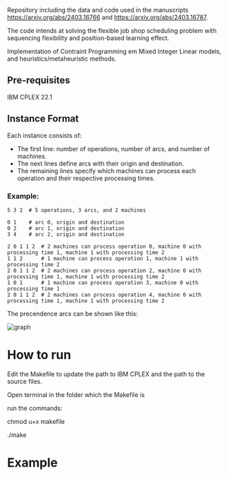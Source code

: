 Repository including the data and code used in the manuscripts https://arxiv.org/abs/2403.16766 and https://arxiv.org/abs/2403.16787. 

The code intends at solving the flexible job shop scheduling problem with sequencing flexibility and position-based learning effect.

Implementation of Contraint Programming em Mixed Integer Linear models, and heuristics/metaheuristic methods.

## Pre-requisites

IBM CPLEX 22.1

## Instance Format

Each instance consists of:
- The first line: number of operations, number of arcs, and number of machines.
- The next lines define arcs with their origin and destination.
- The remaining lines specify which machines can process each operation and their respective processing times.

### Example:

```plaintext
5 3 2  # 5 operations, 3 arcs, and 2 machines

0 1    # arc 0, origin and destination
0 2    # arc 1, origin and destination
3 4    # arc 2, origin and destination

2 0 1 1 2  # 2 machines can process operation 0, machine 0 with processing time 1, machine 1 with processing time 2
1 1 2      # 1 machine can process operation 1, machine 1 with processing time 2
2 0 1 1 2  # 2 machines can process operation 2, machine 0 with processing time 1, machine 1 with processing time 2
1 0 1      # 1 machine can process operation 3, machine 0 with processing time 1
2 0 1 1 2  # 2 machines can process operation 4, machine 0 with processing time 1, machine 1 with processing time 2
```
  
The precendence arcs can be shown like this:

  ![graph](https://github.com/user-attachments/assets/e97ff7c0-2016-4de1-bea9-175c26381aa8)

  
  
# How to run

Edit the Makefile to update the path to IBM CPLEX and the path to the source files.

Open terminal in the folder which the Makefile is

run the commands:

  chmod u+x makefile
  
  ./make

# Example
